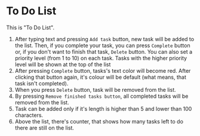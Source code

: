 # To Do List

This is "To Do List".

1. After typing text and pressing ```Add task``` button, new task will be added to the list. Then, if you complete your task, you can press ```Complete``` button or, if you don't want to finish that task, ```Delete``` button. You can also set a priority level (from 1 to 10) on each task. Tasks with the higher priority level will be shown at the top of the list
2. After pressing ```Complete``` button, tasks's text color will become red. After clicking that button again, it's colour will be default (what means, that task isn't completed).
3. When you press ```Delete``` button, task will be removed from the list.
4. By pressing ```Remove finished tasks button```, all completed tasks will be removed from the list.
5. Task can be added only if it's length is higher than 5 and lower than 100 characters.
6. Above the list, there's counter, that shows how many tasks left to do there are still on the list.

